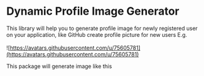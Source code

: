 # Dynamic Profile Image Generator
This library will help you to generate profile image for newly registered user on your application, like GitHub create profile picture for new users E.g. <br>
 <br>
![https://avatars.githubusercontent.com/u/75605781](https://avatars.githubusercontent.com/u/75605781) 

This package will generate image like this 


